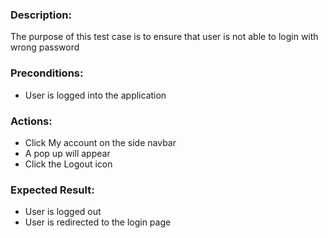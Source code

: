 ### Description:
The purpose of this test case is to ensure that user is not able to login with wrong password

### Preconditions:

- User is logged into the application

### Actions:

- Click My account on the side navbar
- A pop up will appear
- Click the Logout icon

### Expected Result:

- User is logged out
- User is redirected to the login page
